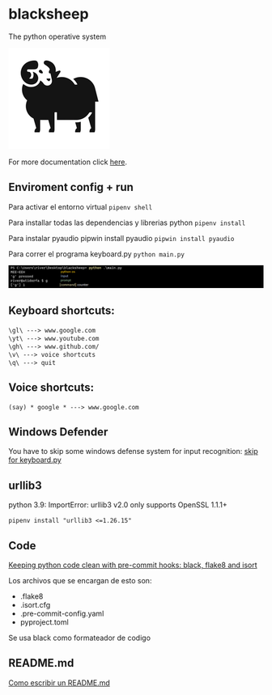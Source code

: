# blacksheep

The python operative system

![os_bs](https://github.com/atidorfa/blacksheep/blob/master/os_bs.png)

For more documentation click [here](https://www.notion.so/Blacksheep-4e1e36b206b643c7bacf8ba1b90fe299).

## Enviroment config + run

Para activar el entorno virtual ```pipenv shell```

Para installar todas las dependencias y librerias python ```pipenv install```

Para instalar pyaudio pipwin install pyaudio ```pipwin install pyaudio```

Para correr el programa keyboard.py ```python main.py```

![os_blackshep](https://github.com/atidorfa/blacksheep/blob/master/os_blackshep.png)

## Keyboard shortcuts:
```
\gl\ ---> www.google.com
\yt\ ---> www.youtube.com
\gh\ ---> www.github.com/
\v\ ---> voice shortcuts
\q\ ---> quit
```

## Voice shortcuts:
```
(say) * google * ---> www.google.com
```

## Windows Defender
You have to skip some windows defense system for input recognition: [skip for keyboard.py](https://support.microsoft.com/en-us/windows/add-an-exclusion-to-windows-security-811816c0-4dfd-af4a-47e4-c301afe13b26#:~:text=Go%20to%20Start%20%3E%20Settings%20%3E%20Update,%2C%20file%20types%2C%20or%20process.)

## urllib3
python 3.9: ImportError: urllib3 v2.0 only supports OpenSSL 1.1.1+
```
pipenv install "urllib3 <=1.26.15"
```

## Code
[Keeping python code clean with pre-commit hooks: black, flake8 and isort](https://rohitgupta.xyz/blog/keeping-python-code-clean-with-pre-commit-hooks-black-flake8-and-isort/)

Los archivos que se encargan de esto son:
- .flake8
- .isort.cfg
- .pre-commit-config.yaml
- pyproject.toml

Se usa black como formateador de codigo

## README.md
[Como escribir un README.md](https://docs.github.com/en/get-started/writing-on-github/getting-started-with-writing-and-formatting-on-github/basic-writing-and-formatting-syntax)

